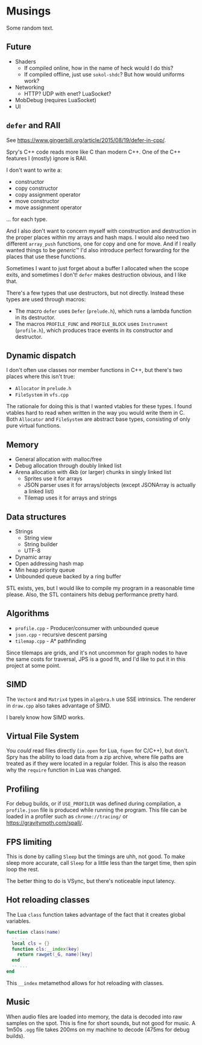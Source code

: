 # Musings

Some random text.

## Future

- Shaders
  - If compiled online, how in the name of heck would I do this?
  - If compiled offline, just use `sokol-shdc`? But how would uniforms work?
- Networking
  - HTTP? UDP with enet? LuaSocket?
- MobDebug (requires LuaSocket)
- UI

## `defer` and RAII

See https://www.gingerbill.org/article/2015/08/19/defer-in-cpp/.

Spry's C++ code reads more like C than modern C++. One of the C++ features I
(mostly) ignore is RAII.

I don't want to write a:

- constructor
- copy constructor
- copy assignment operator
- move constructor
- move assignment operator

... for each type.

And I also don't want to concern myself with construction and destruction in
the proper places within my arrays and hash maps. I would also need two
different `array_push` functions, one for copy and one for move. And if I
really wanted things to be *generic*&trade; I'd also introduce perfect
forwarding for the places that use these functions.

Sometimes I want to just forget about a buffer I allocated when the scope
exits, and sometimes I don't! `defer` makes destruction obvious, and I like
that.

There's a few types that use destructors, but not directly. Instead these
types are used through macros:

- The macro `defer` uses `Defer` (`prelude.h`), which runs a lambda function
  in its destructor.
- The macros `PROFILE_FUNC` and `PROFILE_BLOCK` uses `Instrument`
  (`profile.h`), which produces trace events in its constructor and destructor.

## Dynamic dispatch

I don't often use classes nor member functions in C++, but there's two places
where this isn't true:

- `Allocator` in `prelude.h`
- `FileSystem` in `vfs.cpp`

The rationale for doing this is that I wanted vtables for these types. I found
vtables hard to read when written in the way you would write them in C. Both
`Allocator` and `FileSystem` are abstract base types, consisting of only pure
virtual functions.

## Memory

- General allocation with malloc/free
- Debug allocation through doubly linked list
- Arena allocation with 4kb (or larger) chunks in singly linked list
  - Sprites use it for arrays
  - JSON parser uses it for arrays/objects (except JSONArray is actually a
    linked list)
  - Tilemap uses it for arrays and strings

## Data structures

- Strings
  - String view
  - String builder
  - UTF-8
- Dynamic array
- Open addressing hash map
- Min heap priority queue
- Unbounded queue backed by a ring buffer

STL exists, yes, but I would like to compile my program in a reasonable time
please. Also, the STL containers hits debug performance pretty hard.

## Algorithms

- `profile.cpp` - Producer/consumer with unbounded queue
- `json.cpp` -  recursive descent parsing
- `tilemap.cpp` - A\* pathfinding

Since tilemaps are grids, and it's not uncommon for graph nodes to have the
same costs for traversal, JPS is a good fit, and I'd like to put it in this
project at some point.

## SIMD

The `Vector4` and `Matrix4` types in `algebra.h` use SSE intrinsics. The
renderer in `draw.cpp` also takes advantage of SIMD.

I barely know how SIMD works.

## Virtual File System

You *could* read files directly (`io.open` for Lua, `fopen` for C/C++), but
don't. Spry has the ability to load data from a zip archive, where file paths
are treated as if they were located in a regular folder. This is also the
reason why the `require` function in Lua was changed.

## Profiling

For debug builds, or if `USE_PROFILER` was defined during compilation, a
`profile.json` file is produced while running the program. This file can be
loaded in a profiler such as `chrome://tracing/` or
https://gravitymoth.com/spall/.

## FPS limiting

This is done by calling `Sleep` but the timings are uhh, not good. To make
sleep more accurate, call `Sleep` for a little less than the target time,
then spin loop the rest.

The better thing to do is VSync, but there's noticeable input latency.

## Hot reloading classes

The Lua `class` function takes advantage of the fact that it creates global
variables.

```lua
function class(name)
  -- ...
  local cls = {}
  function cls:__index(key)
    return rawget(_G, name)[key]
  end
  -- ...
end
```

This `__index` metamethod allows for hot reloading with classes.

## Music

When audio files are loaded into memory, the data is decoded into raw samples
on the spot. This is fine for short sounds, but not good for music. A 1m50s
`.ogg` file takes 200ms on my machine to decode (475ms for debug builds).
